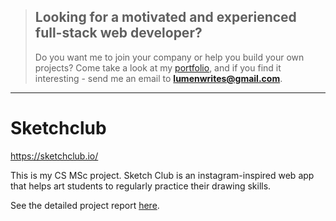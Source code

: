 > ## Looking for a motivated and experienced full-stack web developer?
> Do you want me to join your company or help you build your own projects?
> Come take a look at my [portfolio](https://lumenwrites.dev/), and if you find it interesting - send me an email to **lumenwrites@gmail.com**.

---

# Sketchclub
https://sketchclub.io/

This is my CS MSc project. Sketch Club is an instagram-inspired web app that helps art students to regularly practice their drawing skills.

See the detailed project report [here](https://lumenwrites.dev/files/Sketch%20Club%20Project%20Report.pdf).
